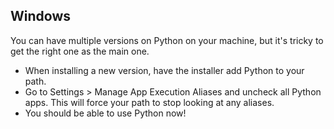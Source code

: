 
## Windows

You can have multiple versions on Python on your machine, but it's tricky to get the right one as the main one.

- When installing a new version, have the installer add Python to your path.
- Go to Settings > Manage App Execution Aliases and uncheck all Python apps. This will force your path to stop looking at any aliases.
- You should be able to use Python now!